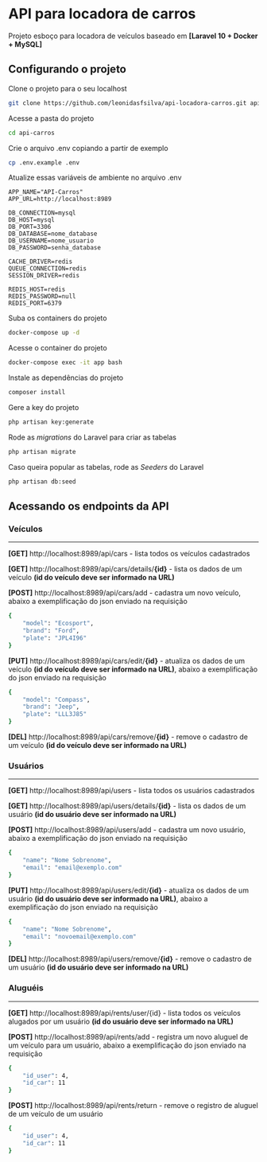 # API para locadora de carros
Projeto esboço para locadora de veículos baseado em **[Laravel 10 + Docker + MySQL]**


## Configurando o projeto
Clone o projeto para o seu localhost
```sh
git clone https://github.com/leonidasfsilva/api-locadora-carros.git api-carros
```
Acesse a pasta do projeto
```sh
cd api-carros
```


Crie o arquivo .env copiando a partir de exemplo
```sh
cp .env.example .env
```


Atualize essas variáveis de ambiente no arquivo .env
```dosini
APP_NAME="API-Carros"
APP_URL=http://localhost:8989

DB_CONNECTION=mysql
DB_HOST=mysql
DB_PORT=3306
DB_DATABASE=nome_database
DB_USERNAME=nome_usuario
DB_PASSWORD=senha_database

CACHE_DRIVER=redis
QUEUE_CONNECTION=redis
SESSION_DRIVER=redis

REDIS_HOST=redis
REDIS_PASSWORD=null
REDIS_PORT=6379
```


Suba os containers do projeto
```sh
docker-compose up -d
```

Acesse o container do projeto
```sh
docker-compose exec -it app bash
```
Instale as dependências do projeto
```sh
composer install
```
Gere a key do projeto
```sh
php artisan key:generate
```
Rode as *migrations* do Laravel para criar as tabelas
```sh
php artisan migrate
```
Caso queira popular as tabelas, rode as *Seeders* do Laravel
```sh
php artisan db:seed
```

## Acessando os endpoints da API


### Veículos
-----
**[GET]**
http://localhost:8989/api/cars - lista todos os veículos cadastrados

**[GET]**
http://localhost:8989/api/cars/details/**{id}** - lista os dados de um veículo **(id do veículo deve ser informado na URL)**

**[POST]**
http://localhost:8989/api/cars/add - cadastra um novo veículo, abaixo a exemplificação do json enviado na requisição
```sh
{
	"model": "Ecosport",
	"brand": "Ford",
	"plate": "JPL4I96"
}
```

**[PUT]**
http://localhost:8989/api/cars/edit/**{id}** - atualiza os dados de um veículo **(id do veículo deve ser informado na URL)**, abaixo a exemplificação do json enviado na requisição
```sh
{
	"model": "Compass",
	"brand": "Jeep",
	"plate": "LLL3J85"
}
```

**[DEL]**
http://localhost:8989/api/cars/remove/**{id}** - remove o cadastro de um veículo **(id do veículo deve ser informado na URL)**



### Usuários
-----
**[GET]**
http://localhost:8989/api/users - lista todos os usuários cadastrados

**[GET]**
http://localhost:8989/api/users/details/**{id}** - lista os dados de um usuário **(id do usuário deve ser informado na URL)**

**[POST]**
http://localhost:8989/api/users/add - cadastra um novo usuário, abaixo a exemplificação do json enviado na requisição
```sh
{
	"name": "Nome Sobrenome",
	"email": "email@exemplo.com"
}
```

**[PUT]**
http://localhost:8989/api/users/edit/**{id}** - atualiza os dados de um usuário **(id do usuário deve ser informado na URL)**, abaixo a exemplificação do json enviado na requisição
```sh
{
	"name": "Nome Sobrenome",
	"email": "novoemail@exemplo.com"
}
```

**[DEL]**
http://localhost:8989/api/users/remove/**{id}** - remove o cadastro de um usuário **(id do usuário deve ser informado na URL)**


### Aluguéis
-----
**[GET]**
http://localhost:8989/api/rents/user/{id} - lista todos os veículos alugados por um usuário **(id do usuário deve ser informado na URL)**


**[POST]**
http://localhost:8989/api/rents/add - registra um novo aluguel de um veículo para um usuário, abaixo a exemplificação do json enviado na requisição
```sh
{
	"id_user": 4,
	"id_car": 11
}
```

**[POST]**
http://localhost:8989/api/rents/return - remove o registro de aluguel de um veículo de um usuário
```sh
{
	"id_user": 4,
	"id_car": 11
}
```


